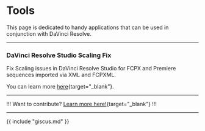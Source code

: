 # Tools

This page is dedicated to handy applications that can be used in conjunction with DaVinci Resolve.

---

### DaVinci Resolve Studio Scaling Fix

Fix Scaling issues in DaVinci Resolve Studio for FCPX and Premiere sequences imported via XML and FCPXML.

You can learn more [here](https://julien.chichignoud.com/resolve-script-scaling-fix){target="_blank"}.

---

!!!
Want to contribute? [Learn more here!](https://resolve.cafe/contribute/){target="_blank"}
!!!

---

{{ include "giscus.md" }}